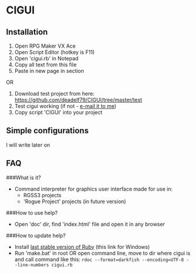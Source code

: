 CIGUI
=====

Installation
---
 1. Open RPG Maker VX Ace
 2. Open Script Editor (hotkey is F11)
 3. Open 'cigui.rb' in Notepad
 4. Copy all text from this file
 5. Paste in new page in <Material> section
 
OR

 1. Download test project from here: https://github.com/deadelf79/CIGUI/tree/master/test
 2. Test cigui working (if not - [e-mail it to me](mailto:deadelf79@gmail.com))
 3. Copy script 'CIGUI' into your project
 
Simple configurations
---
I will write later on

FAQ
---
###What is it?
 - Command interpreter for graphics user interface made for use in:
   - RGSS3 projects
   - 'Rogue Project' projects (in future version)



###How to use help?
 - Open 'doc' dir, find 'index.html' file and open it in any browser



###How to update help?
 - Install [last stable version of Ruby](http://rubyinstaller.org/ ) (this link for Windows)
 - Run 'make.bat' in root OR open command line, move to dir where cigui is and call command like this:
`rdoc --format=darkfish --encoding=UTF-8 --line-numbers cigui.rb`
